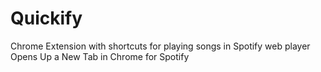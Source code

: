 # Quickify
Chrome Extension with shortcuts for playing songs in Spotify web player
Opens Up a New Tab in Chrome for Spotify
